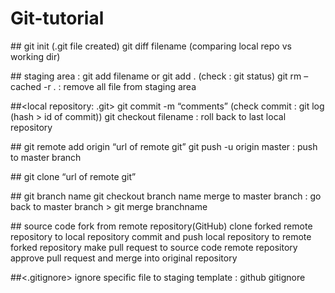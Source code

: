 # Git-tutorial

##<working directory>
git init (.git file created)
git diff filename (comparing local repo vs working dir)

##<staging area>
staging area : git add filename or git add . (check : git status)
git rm –cached -r . : remove all file from staging area

##<local repository: .git>
git commit -m “comments” (check commit : git log (hash >  id of commit))
git checkout filename : roll back to last local repository

##<remote repository: GitHub: pushing>
git remote add origin “url of remote git”
git push -u origin master : push to master branch

##<remote repository: GitHub: cloning>
git clone “url of remote git”

##<branch and merge>
git branch name
git checkout branch name
merge to master branch : go back to master branch > git merge branchname

##<collaboration>
source code fork from remote repository(GitHub)
clone forked remote repository to local repository
commit and push local repository to remote forked repository
make pull request to source code remote repository
approve pull request and merge into original repository

##<.gitignore>
ignore specific file to staging
template : github gitignore 
